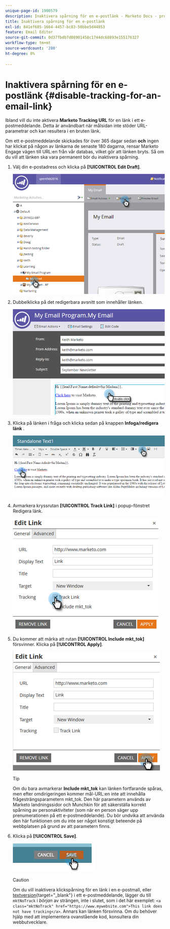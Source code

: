 ```yaml
---
unique-page-id: 1900579
description: Inaktivera spårning för en e-postlänk - Marketo Docs - produktdokumentation
title: Inaktivera spårning för en e-postlänk
exl-id: 841ef605-1664-4457-bc83-50bbe5d44853
feature: Email Editor
source-git-commit: 0d37fbdb7d08901458c1744dc68893e155176327
workflow-type: tm+mt
source-wordcount: '280'
ht-degree: 0%

---
```


# Inaktivera spårning för en e-postlänk {#disable-tracking-for-an-email-link}

Ibland vill du inte aktivera **Marketo Tracking URL** för en länk i ett e-postmeddelande. Detta är användbart när målsidan inte stöder URL-parametrar och kan resultera i en bruten länk.

Om ett e-postmeddelande skickades för över 365 dagar sedan **och** ingen har klickat på någon av länkarna de senaste 180 dagarna, rensar Marketo Engage vägen till URL:en från vår databas, vilket gör att länken bryts. Så om du vill att länken ska vara permanent bör du inaktivera spårning.

1. Välj din e-postadress och klicka på **[!UICONTROL Edit Draft]**.

   ![](assets/one-7.png)

1. Dubbelklicka på det redigerbara avsnitt som innehåller länken.

   ![](assets/two-6.png)

1. Klicka på länken i fråga och klicka sedan på knappen **Infoga/redigera länk** .

   ![](assets/three-6.png)

1. Avmarkera kryssrutan **[!UICONTROL Track Link]** i popup-fönstret Redigera länk.

   ![](assets/four-4.png)

1. Du kommer att märka att rutan **[!UICONTROL Include mkt_tok]** försvinner. Klicka på **[!UICONTROL Apply]**.

   ![](assets/five-3.png)

   >[!TIP]
   >
   >Om du bara avmarkerar **Include mkt_tok** kan länken fortfarande spåras, men efter omdirigeringen kommer mål-URL:en inte att innehålla frågesträngsparametern mkt_tok. Den här parametern används av Marketo landningssidor och Munchkin för att säkerställa korrekt spårning av personaktiviteter (som när en person säger upp prenumerationen på ett e-postmeddelande). Du bör undvika att använda den här funktionen om du inte ser något konstigt beteende på webbplatsen på grund av att parametern finns.

1. Klicka på **[!UICONTROL Save]**.

   ![](assets/image2014-9-17-22-3a25-3a20.png)

   >[!CAUTION]
   >
   >Om du vill inaktivera klickspårning för en länk i en e-postmall, eller [textversion](/help/marketo/product-docs/email-marketing/general/creating-an-email/edit-the-text-version-of-an-email.md){target="_blank"} i ett e-postmeddelande, lägger du till `mktNoTrack` i *början* av strängen, inte i slutet, som i det här exemplet: `<a class="mktNoTrack" href="https://www.mywebsite.com">This link does not have tracking</a>`. Annars kan länken försvinna. Om du behöver hjälp med att implementera ovanstående kod, konsultera din webbutvecklare.
